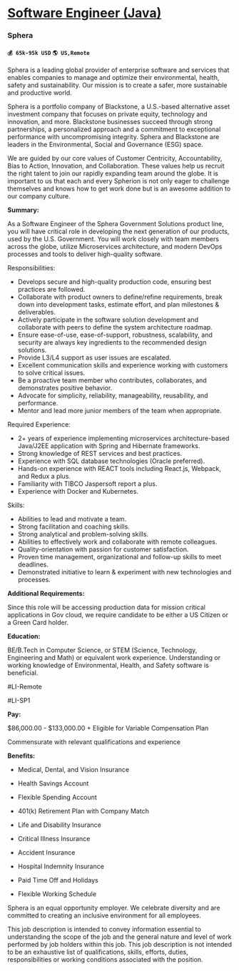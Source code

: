 # [Software Engineer (Java)](https://www.remotewlb.com/apply/software-engineer-java-43050)  
### Sphera  
#### `💰 65k-95k USD` `🌎 US,Remote`  

Sphera is a leading global provider of enterprise software and services that enables companies to manage and optimize their environmental, health, safety and sustainability. Our mission is to create a safer, more sustainable and productive world.

Sphera is a portfolio company of Blackstone, a U.S.-based alternative asset investment company that focuses on private equity, technology and innovation, and more. Blackstone businesses succeed through strong partnerships, a personalized approach and a commitment to exceptional performance with uncompromising integrity. Sphera and Blackstone are leaders in the Environmental, Social and Governance (ESG) space.

We are guided by our core values of Customer Centricity, Accountability, Bias to Action, Innovation, and Collaboration. These values help us recruit the right talent to join our rapidly expanding team around the globe. It is important to us that each and every Spherion is not only eager to challenge themselves and knows how to get work done but is an awesome addition to our company culture.

 **Summary:**

As a Software Engineer of the Sphera Government Solutions product line, you will have critical role in developing the next generation of our products, used by the U.S. Government. You will work closely with team members across the globe, utilize Microservices architecture, and modern DevOps processes and tools to deliver high-quality software.

Responsibilities:

  * Develops secure and high-quality production code, ensuring best practices are followed.
  * Collaborate with product owners to define/refine requirements, break down into development tasks, estimate effort, and plan milestones & deliverables.
  * Actively participate in the software solution development and collaborate with peers to define the system architecture roadmap.
  * Ensure ease-of-use, ease-of-support, robustness, scalability, and security are always key ingredients to the recommended design solutions.
  * Provide L3/L4 support as user issues are escalated.
  * Excellent communication skills and experience working with customers to solve critical issues.
  * Be a proactive team member who contributes, collaborates, and demonstrates positive behavior.
  * Advocate for simplicity, reliability, manageability, reusability, and performance.
  * Mentor and lead more junior members of the team when appropriate.

Required Experience:

  * 2+ years of experience implementing microservices architecture-based Java/J2EE application with Spring and Hibernate frameworks. 
  * Strong knowledge of REST services and best practices.
  * Experience with SQL database technologies (Oracle preferred). 
  * Hands-on experience with REACT tools including React.js, Webpack, and Redux a plus. 
  * Familiarity with TIBCO Jaspersoft report a plus.
  * Experience with Docker and Kubernetes. 

Skills:

  * Abilities to lead and motivate a team.
  * Strong facilitation and coaching skills.
  * Strong analytical and problem-solving skills.
  * Abilities to effectively work and collaborate with remote colleagues.
  * Quality-orientation with passion for customer satisfaction.
  * Proven time management, organizational and follow-up skills to meet deadlines.
  * Demonstrated initiative to learn & experiment with new technologies and processes.

 **Additional Requirements:**

Since this role will be accessing production data for mission critical applications in Gov cloud, we require candidate to be either a US Citizen or a Green Card holder.

 **Education:**

BE/B.Tech in Computer Science, or STEM (Science, Technology, Engineering and Math) or equivalent work experience. Understanding or working knowledge of Environmental, Health, and Safety software is beneficial.

#LI-Remote

#LI-SP1

 **Pay:**

$86,000.00 - $133,000.00 + Eligible for Variable Compensation Plan

Commensurate with relevant qualifications and experience

 **Benefits:**

  * Medical, Dental, and Vision Insurance

  * Health Savings Account

  * Flexible Spending Account

  * 401(k) Retirement Plan with Company Match

  * Life and Disability Insurance

  * Critical Illness Insurance

  * Accident Insurance

  * Hospital Indemnity Insurance

  * Paid Time Off and Holidays

  * Flexible Working Schedule

Sphera is an equal opportunity employer. We celebrate diversity and are committed to creating an inclusive environment for all employees.

This job description is intended to convey information essential to understanding the scope of the job and the general nature and level of work performed by job holders within this job. This job description is not intended to be an exhaustive list of qualifications, skills, efforts, duties, responsibilities or working conditions associated with the position.

